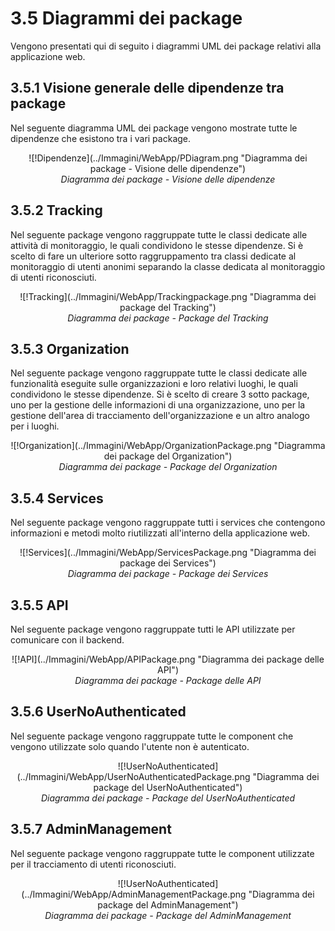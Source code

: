 # 3.5 Diagrammi dei package
Vengono presentati qui di seguito i diagrammi UML dei package relativi alla applicazione web.
## 3.5.1 Visione generale delle dipendenze tra package ##
Nel seguente diagramma UML dei package vengono mostrate tutte le dipendenze che esistono tra i vari package.
<div align="center">
  ![!Dipendenze](../Immagini/WebApp/PDiagram.png "Diagramma dei package - Visione delle dipendenze")
  <figcaption align="center"> <em> Diagramma dei package - Visione delle dipendenze </em> </figcaption>
</div>

## 3.5.2 Tracking
Nel seguente package vengono raggruppate tutte le classi dedicate alle attività di monitoraggio, le quali condividono le stesse dipendenze. Si è scelto di fare un ulteriore sotto raggruppamento tra classi dedicate al monitoraggio di utenti anonimi separando la classe dedicata al monitoraggio di utenti riconosciuti.
<div align="center">
![!Tracking](../Immagini/WebApp/Trackingpackage.png "Diagramma dei package del Tracking")
<figcaption align="center"> <em> Diagramma dei package - Package del Tracking </em> </figcaption>
</div>

## 3.5.3 Organization
Nel seguente package vengono raggruppate tutte le classi dedicate alle funzionalità eseguite sulle organizzazioni e loro relativi luoghi, le quali condividono le stesse dipendenze. Si è scelto di creare 3 sotto package, uno per la gestione delle informazioni di una organizzazione, uno per la gestione dell'area di tracciamento dell'organizzazione e un altro analogo per i luoghi.
<div align="center">
![!Organization](../Immagini/WebApp/OrganizationPackage.png "Diagramma dei package del Organization")
<figcaption align="center"> <em> Diagramma dei package - Package del Organization </em> </figcaption>
</div>

## 3.5.4 Services
Nel seguente package vengono raggruppate tutti i services che contengono informazioni e metodi molto riutilizzati all'interno della applicazione web.
<div align="center">
![!Services](../Immagini/WebApp/ServicesPackage.png "Diagramma dei package dei Services")
<figcaption align="center"> <em> Diagramma dei package - Package dei Services </em> </figcaption>
</div>

## 3.5.5 API
Nel seguente package vengono raggruppate tutti le API utilizzate per comunicare con il backend.
<div align="center">
![!API](../Immagini/WebApp/APIPackage.png "Diagramma dei package delle API")
<figcaption align="center"> <em> Diagramma dei package - Package delle API </em> </figcaption>
</div>

## 3.5.6 UserNoAuthenticated
Nel seguente package vengono raggruppate tutte le component che vengono utilizzate solo quando l'utente non è autenticato.
<div align="center">
![!UserNoAuthenticated](../Immagini/WebApp/UserNoAuthenticatedPackage.png "Diagramma dei package del UserNoAuthenticated")
<figcaption align="center"> <em> Diagramma dei package - Package del UserNoAuthenticated </em> </figcaption>
</div>

## 3.5.7 AdminManagement
Nel seguente package vengono raggruppate tutte le component utilizzate per il tracciamento di utenti riconosciuti.
<div align="center">
  ![!UserNoAuthenticated](../Immagini/WebApp/AdminManagementPackage.png "Diagramma dei package del AdminManagement")
  <figcaption align="center"> <em> Diagramma dei package - Package del AdminManagement </em> </figcaption>
</div>
<br/>